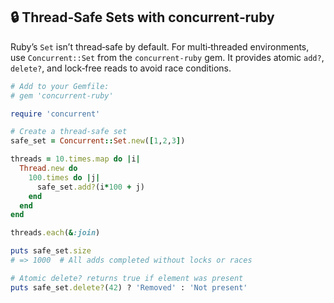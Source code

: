 ## 🔒 Thread‐Safe Sets with concurrent‑ruby
Ruby’s `Set` isn’t thread‐safe by default. For multi‐threaded environments, use `Concurrent::Set` from the `concurrent‑ruby` gem. It provides atomic `add?`, `delete?`, and lock‐free reads to avoid race conditions.

```ruby
# Add to your Gemfile:
# gem 'concurrent-ruby'

require 'concurrent'

# Create a thread-safe set
safe_set = Concurrent::Set.new([1,2,3])

threads = 10.times.map do |i|
  Thread.new do
    100.times do |j|
      safe_set.add?(i*100 + j)
    end
  end
end

threads.each(&:join)

puts safe_set.size
# => 1000  # All adds completed without locks or races

# Atomic delete? returns true if element was present
puts safe_set.delete?(42) ? 'Removed' : 'Not present'
```